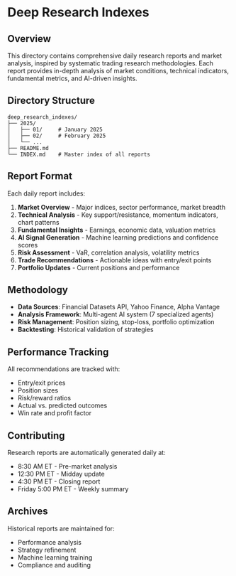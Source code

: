 # Deep Research Indexes

## Overview
This directory contains comprehensive daily research reports and market analysis, inspired by systematic trading research methodologies. Each report provides in-depth analysis of market conditions, technical indicators, fundamental metrics, and AI-driven insights.

## Directory Structure
```
deep_research_indexes/
├── 2025/
│   ├── 01/     # January 2025
│   ├── 02/     # February 2025
│   └── ...
├── README.md
└── INDEX.md    # Master index of all reports
```

## Report Format
Each daily report includes:
1. **Market Overview** - Major indices, sector performance, market breadth
2. **Technical Analysis** - Key support/resistance, momentum indicators, chart patterns
3. **Fundamental Insights** - Earnings, economic data, valuation metrics
4. **AI Signal Generation** - Machine learning predictions and confidence scores
5. **Risk Assessment** - VaR, correlation analysis, volatility metrics
6. **Trade Recommendations** - Actionable ideas with entry/exit points
7. **Portfolio Updates** - Current positions and performance

## Methodology
- **Data Sources**: Financial Datasets API, Yahoo Finance, Alpha Vantage
- **Analysis Framework**: Multi-agent AI system (7 specialized agents)
- **Risk Management**: Position sizing, stop-loss, portfolio optimization
- **Backtesting**: Historical validation of strategies

## Performance Tracking
All recommendations are tracked with:
- Entry/exit prices
- Position sizes
- Risk/reward ratios
- Actual vs. predicted outcomes
- Win rate and profit factor

## Contributing
Research reports are automatically generated daily at:
- 8:30 AM ET - Pre-market analysis
- 12:30 PM ET - Midday update
- 4:30 PM ET - Closing report
- Friday 5:00 PM ET - Weekly summary

## Archives
Historical reports are maintained for:
- Performance analysis
- Strategy refinement
- Machine learning training
- Compliance and auditing